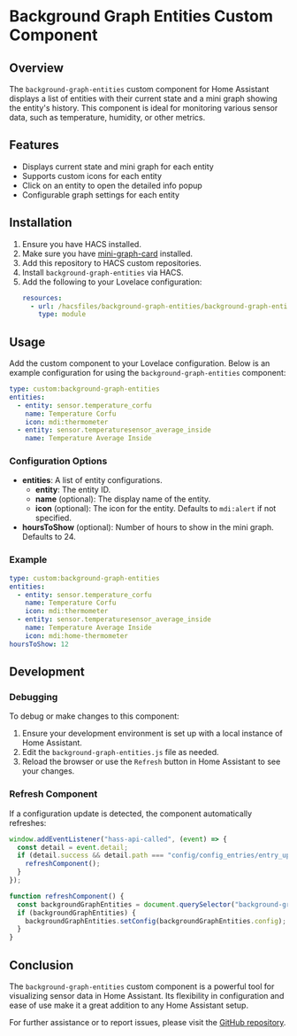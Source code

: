 # Background Graph Entities Custom Component

## Overview

The `background-graph-entities` custom component for Home Assistant displays a list of entities with their current state and a mini graph showing the entity's history. This component is ideal for monitoring various sensor data, such as temperature, humidity, or other metrics.

## Features

- Displays current state and mini graph for each entity
- Supports custom icons for each entity
- Click on an entity to open the detailed info popup
- Configurable graph settings for each entity

## Installation
1. Ensure you have HACS installed.
2. Make sure you have [mini-graph-card](https://github.com/kalkih/mini-graph-card) installed.
3. Add this repository to HACS custom repositories.
4. Install `background-graph-entities` via HACS.
5. Add the following to your Lovelace configuration:
   ```yaml
   resources:
     - url: /hacsfiles/background-graph-entities/background-graph-entities.js
       type: module


## Usage

Add the custom component to your Lovelace configuration. Below is an example configuration for using the `background-graph-entities` component:

```yaml
type: custom:background-graph-entities
entities:
  - entity: sensor.temperature_corfu
    name: Temperature Corfu
    icon: mdi:thermometer
  - entity: sensor.temperaturesensor_average_inside
    name: Temperature Average Inside
```

### Configuration Options

- **entities**: A list of entity configurations.
  - **entity**: The entity ID.
  - **name** (optional): The display name of the entity.
  - **icon** (optional): The icon for the entity. Defaults to `mdi:alert` if not specified.
- **hoursToShow** (optional): Number of hours to show in the mini graph. Defaults to 24.

### Example

```yaml
type: custom:background-graph-entities
entities:
  - entity: sensor.temperature_corfu
    name: Temperature Corfu
    icon: mdi:thermometer
  - entity: sensor.temperaturesensor_average_inside
    name: Temperature Average Inside
    icon: mdi:home-thermometer
hoursToShow: 12
```

## Development

### Debugging

To debug or make changes to this component:

1. Ensure your development environment is set up with a local instance of Home Assistant.
2. Edit the `background-graph-entities.js` file as needed.
3. Reload the browser or use the `Refresh` button in Home Assistant to see your changes.

### Refresh Component

If a configuration update is detected, the component automatically refreshes:

```javascript
window.addEventListener("hass-api-called", (event) => {
  const detail = event.detail;
  if (detail.success && detail.path === "config/config_entries/entry_update") {
    refreshComponent();
  }
});

function refreshComponent() {
  const backgroundGraphEntities = document.querySelector("background-graph-entities");
  if (backgroundGraphEntities) {
    backgroundGraphEntities.setConfig(backgroundGraphEntities.config);
  }
}
```

## Conclusion

The `background-graph-entities` custom component is a powerful tool for visualizing sensor data in Home Assistant. Its flexibility in configuration and ease of use make it a great addition to any Home Assistant setup.

For further assistance or to report issues, please visit the [GitHub repository](#).